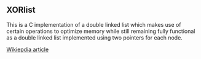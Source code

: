 ## XORlist

This is a C implementation of a double linked list which makes use of certain operations to optimize memory while still remaining fully functional as a double linked list implemented using two pointers for each node.

[Wikiepdia article](https://en.wikipedia.org/wiki/XOR_linked_list)
